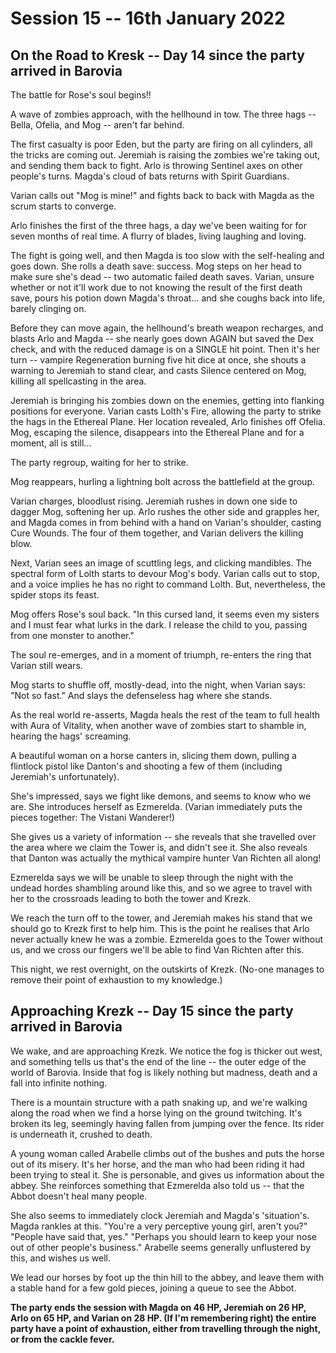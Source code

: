 # Session 15 -- 16th January 2022
## On the Road to Kresk -- Day 14 since the party arrived in Barovia

The battle for Rose's soul begins!!

A wave of zombies approach, with the hellhound in tow. The three hags -- Bella, Ofelia, and Mog -- aren't far behind.

The first casualty is poor Eden, but the party are firing on all cylinders, all the tricks are coming out. Jeremiah is raising the zombies we're taking out, and sending them back to fight. Arlo is throwing Sentinel axes on other people's turns. Magda's cloud of bats returns with Spirit Guardians. 

Varian calls out "Mog is mine!" and fights back to back with Magda as the scrum starts to converge.

Arlo finishes the first of the three hags, a day we've been waiting for for seven months of real time. A flurry of blades, living laughing and loving.

The fight is going well, and then Magda is too slow with the self-healing and goes down. She rolls a death save: success. Mog steps on her head to make sure she's dead -- two automatic failed death saves. Varian, unsure whether or not it'll work due to not knowing the result of the first death save, pours his potion down Magda's throat... and she coughs back into life, barely clinging on.

Before they can move again, the hellhound's breath weapon recharges, and blasts Arlo and Magda -- she nearly goes down AGAIN but saved the Dex check, and with the reduced damage is on a SINGLE hit point. Then it's her turn -- vampire Regeneration burning five hit dice at once, she shouts a warning to Jeremiah to stand clear, and casts Silence centered on Mog, killing all spellcasting in the area.

Jeremiah is bringing his zombies down on the enemies, getting into flanking positions for everyone. Varian casts Lolth's Fire, allowing the party to strike the hags in the Ethereal Plane. Her location revealed, Arlo finishes off Ofelia. Mog, escaping the silence, disappears into the Ethereal Plane and for a moment, all is still...

The party regroup, waiting for her to strike.

Mog reappears, hurling a lightning bolt across the battlefield at the group. 

Varian charges, bloodlust rising. Jeremiah rushes in down one side to dagger Mog, softening her up. Arlo rushes the other side and grapples her, and Magda comes in from behind with a hand on Varian's shoulder, casting Cure Wounds. The four of them together, and Varian delivers the killing blow.

Next, Varian sees an image of scuttling legs, and clicking mandibles. The spectral form of Lolth starts to devour Mog's body. Varian calls out to stop, and a voice implies he has no right to command Lolth. But, nevertheless, the spider stops its feast.

Mog offers Rose's soul back. "In this cursed land, it seems even my sisters and I must fear what lurks in the dark.
I release the child to you, passing from one monster to another."

The soul re-emerges, and in a moment of triumph, re-enters the ring that Varian still wears.

Mog starts to shuffle off, mostly-dead, into the night, when Varian says: "Not so fast." And slays the defenseless hag where she stands.

As the real world re-asserts, Magda heals the rest of the team to full health with Aura of Vitality, when another wave of zombies start to shamble in, hearing the hags' screaming. 

A beautiful woman on a horse canters in, slicing them down, pulling a flintlock pistol like Danton's and shooting a few of them (including Jeremiah's unfortunately).

She's impressed, says we fight like demons, and seems to know who we are. She introduces herself as Ezmerelda. (Varian immediately puts the pieces together: The Vistani Wanderer!)

She gives us a variety of information -- she reveals that she travelled over the area where we claim the Tower is, and didn't see it. She also reveals that Danton was actually the mythical vampire hunter Van Richten all along!

Ezmerelda says we will be unable to sleep through the night with the undead hordes shambling around like this, and so we agree to travel with her to the crossroads leading to both the tower and Krezk.

We reach the turn off to the tower, and Jeremiah makes his stand that we should go to Krezk first to help him. This is the point he realises that Arlo never actually knew he was a zombie. Ezmerelda goes to the Tower without us, and we cross our fingers we'll be able to find Van Richten after this.

This night, we rest overnight, on the outskirts of Krezk. (No-one manages to remove their point of exhaustion to my knowledge.)

## Approaching Krezk -- Day 15 since the party arrived in Barovia

We wake, and are approaching Krezk. We notice the fog is thicker out west, and something tells us that's the end of the line -- the outer edge of the world of Barovia. Inside that fog is likely nothing but madness, death and a fall into infinite nothing.

There is a mountain structure with a path snaking up, and we're walking along the road when we find a horse lying on the ground twitching. It's broken its leg, seemingly having fallen from jumping over the fence. Its rider is underneath it, crushed to death.

A young woman called Arabelle climbs out of the bushes and puts the horse out of its misery. It's her horse, and the man who had been riding it had been trying to steal it. She is personable, and gives us information about the abbey. She reinforces something that Ezmerelda also told us -- that the Abbot doesn't heal many people.

She also seems to immediately clock Jeremiah and Magda's 'situation's. Magda rankles at this. 
"You're a very perceptive young girl, aren't you?" 
"People have said that, yes." 
"Perhaps you should learn to keep your nose out of other people's business."
Arabelle seems generally unflustered by this, and wishes us well.

We lead our horses by foot up the thin hill to the abbey, and leave them with a stable hand for a few gold pieces, joining a queue to see the Abbot.

**The party ends the session with Magda on 46 HP, Jeremiah on 26 HP, Arlo on 65 HP, and Varian on 28 HP. (If I'm remembering right) the entire party have a point of exhaustion, either from travelling through the night, or from the cackle fever.**